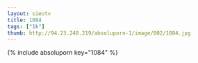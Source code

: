 ```yaml
--- 
layout: sieutv
title: 1084
tags: ["1k"]
thumb: http://94.23.248.219/absoluporn-1/image/002/1084.jpg
---
```

{% include absoluporn key="1084" %} 
